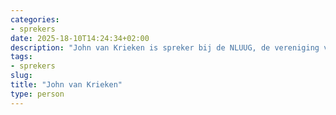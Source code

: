 ```yaml
---
categories:
- sprekers
date: 2025-18-10T14:24:34+02:00
description: "John van Krieken is spreker bij de NLUUG, de vereniging voor open systemen en open standaarden. Lees meer over deze spreker."
tags:
- sprekers
slug:
title: "John van Krieken"
type: person
---
```


